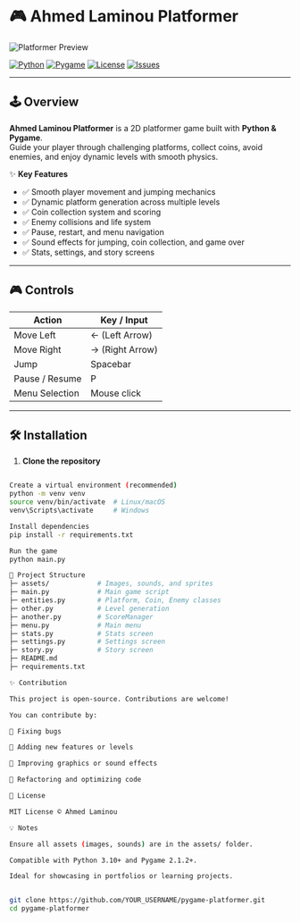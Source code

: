 # 🎮 Ahmed Laminou Platformer

![Platformer Preview](assets/screenshot.png)  <!-- Replace with an actual screenshot or GIF -->

[![Python](https://img.shields.io/badge/python-3.10+-blue?logo=python&logoColor=white)](https://www.python.org/)
[![Pygame](https://img.shields.io/badge/Pygame-2.1.2-green?logo=pygame&logoColor=white)](https://www.pygame.org/)
[![License](https://img.shields.io/badge/license-MIT-blue?logo=github)](LICENSE)
[![Issues](https://img.shields.io/github/issues/YOUR_USERNAME/pygame-platformer)](https://github.com/YOUR_USERNAME/pygame-platformer/issues)

---

## 🕹️ Overview

**Ahmed Laminou Platformer** is a 2D platformer game built with **Python & Pygame**.  
Guide your player through challenging platforms, collect coins, avoid enemies, and enjoy dynamic levels with smooth physics.

✨ **Key Features**
- ✅ Smooth player movement and jumping mechanics  
- ✅ Dynamic platform generation across multiple levels  
- ✅ Coin collection system and scoring  
- ✅ Enemy collisions and life system  
- ✅ Pause, restart, and menu navigation  
- ✅ Sound effects for jumping, coin collection, and game over  
- ✅ Stats, settings, and story screens  

---

## 🎮 Controls

| Action            | Key / Input        |
|------------------|------------------|
| Move Left         | ← (Left Arrow)   |
| Move Right        | → (Right Arrow)  |
| Jump              | Spacebar         |
| Pause / Resume    | P                |
| Menu Selection    | Mouse click       |

---

## 🛠️ Installation

1. **Clone the repository**
```bash

Create a virtual environment (recommended)
python -m venv venv
source venv/bin/activate  # Linux/macOS
venv\Scripts\activate     # Windows

Install dependencies
pip install -r requirements.txt

Run the game
python main.py

📂 Project Structure
├─ assets/            # Images, sounds, and sprites
├─ main.py            # Main game script
├─ entities.py        # Platform, Coin, Enemy classes
├─ other.py           # Level generation
├─ another.py         # ScoreManager
├─ menu.py            # Main menu
├─ stats.py           # Stats screen
├─ settings.py        # Settings screen
├─ story.py           # Story screen
├─ README.md
├─ requirements.txt

✨ Contribution

This project is open-source. Contributions are welcome!

You can contribute by:

🐛 Fixing bugs

🌟 Adding new features or levels

🎨 Improving graphics or sound effects

🧹 Refactoring and optimizing code

📜 License

MIT License © Ahmed Laminou

💡 Notes

Ensure all assets (images, sounds) are in the assets/ folder.

Compatible with Python 3.10+ and Pygame 2.1.2+.

Ideal for showcasing in portfolios or learning projects.


git clone https://github.com/YOUR_USERNAME/pygame-platformer.git
cd pygame-platformer
